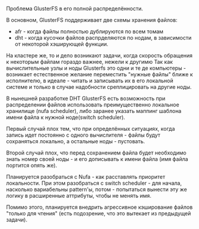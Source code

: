 Проблема GlusterFS в его полной распределённости.

В основном, GlusterFS поддерживает две схемы хранения файлов:

+ afr - когда файлы полностью дублируются по всем томам
+ dht - когда кусочки файлов распрделяются по нодам, в зависимости от некоторой хэширующей функции.

На кластере же, то и дело возникают задачи, когда скорость обращения к некоторым файлам гораздо важнее, нежели к другимю
Так как вычислительные узлы и ноды Glusterfs это одни и те де компьютеры - возникает естественное желание переместить "нужные файлы" ближе к исполнителю, в идеале - читать и записывать их в его локальной системе и только в случае надобности среплицировать на другие ноды.

В нынешней разработке DHT GlusterFS есть возможность при распределении файлов использовать преимущественно локальное хранилище (nufa scheduler), либо заранее указать маппинг шаблона имени файла к нужной ноде(switch scheduler).

Первый случай плох тем, что при определённых ситуациях, когда запись идет постоянно с одного вычислителя - файлы будут сохраняться локально, а остальные ноды - пустовать.

Второй случай плох, что перед сохранением файла будет необходимо знать номер своей ноды -  и его дописывать к имени файла (имя файла портится опять же).

Планируется разобраться с Nufa - как расставлять приоритет локальности.
При этом разобраться с switch scheduler - для начала, насколько вариабельны pattern'ы, потом - попытаться вынести эту же логику в расширенные аттрибуты, чтобы не менять имя.

Помимо этого, планируется внедрить агрессивное кэширование файлов "только для чтения" (есть подозрение, что это вытекает из предыдущей задачи).


